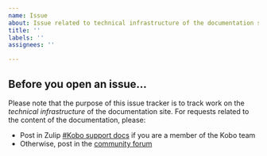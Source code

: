 ```yaml
---
name: Issue
about: Issue related to technical infrastructure of the documentation site
title: ''
labels: ''
assignees: ''

---
```


## Before you open an issue…

Please note that the purpose of this issue tracker is to track work on the *technical infrastructure* of the documentation site. For requests related to the content of the documentation, please:
* Post in Zulip [#Kobo support docs](https://chat.kobotoolbox.org/#narrow/stream/64-Kobo-support-docs) if you are a member of the Kobo team
* Otherwise, post in the [community forum](https://community.kobotoolbox.org/c/support-article/29)
